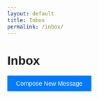 ```yaml
---
layout: default
title: Inbox
permalink: /inbox/
---
```


<!DOCTYPE html>
<html lang="en">
<head>
    <meta charset="UTF-8">
    <meta name="viewport" content="width=device-width, initial-scale=1.0">
    <title>Email Message Page</title>
    <style>
        body {
            font-family: Arial, sans-serif;
        }
        .message {
            border: 1px solid #ccc;
            padding: 10px;
            margin-bottom: 10px;
        }
        .compose-btn {
            background-color: #007bff;
            color: white;
            padding: 10px 20px;
            border: none;
            cursor: pointer;
            text-decoration: none;
            display: inline-block;
        }
    </style>
</head>
<body>
    <h1>Inbox</h1>
    <div id="inbox-messages"></div>
    <script>
        // Sample array of messages
        var messages = [
            {
                from: "John Doe",
                subject: "Meeting Reminder",
                date: 17,
                content: "Lorem ipsum dolor sit amet, consectetur adipiscing elit. Sed et velit id justo rhoncus scelerisque. Donec vitae leo sit amet nunc maximus dictum.",
                id:1
            },
            {
                from: "Jane Smith",
                subject: "Project Update",
                date: 15,
                content: "Hi everyone, just wanted to provide a quick update on our progress...",
                id: 0
            }
            // Add more messages as needed
        ];
        function get_message() {
                var requestBody = {
                    from: from,
                    subject: subject,
                    date: date,
                    content: content,
                    id: id
                };
            var requestOptions = {
                method: 'POST',
                mode: 'cors', // no-cors, *cors, same-origin
                cache: 'no-cache', // *default, no-cache, reload, force-cache, only-if-cached
                credentials: 'include', // include, *same-origin, omit
                body: JSON.stringify(requestBody),
                headers: {
                    "content-type": "application/json",
                },
            };
            fetch(deployed + '/message', requestOptions)
            .then(response => response.text()) // Get response text
            .then(data => {
                // Check response status
                console.log(data);
                if (data.includes("message received")) { // Assuming this string indicates successful authentication
                    messages.add(null)
                    return;
                } else {
                    displayErrorMessage("message not received");
                }
            })
            .catch(error => {
                console.error('There was an error:', error);
                // Error occurred during sign-in
                displayErrorMessage(error.message);
            });
        }
    function displayErrorMessage(message) {
      // check if error message already exists 
      var existingErrorMessage = document.querySelector('.error-message');
      if (!existingErrorMessage) {
        var errorDiv = document.createElement('div');
        errorDiv.className = 'error-message';
        errorDiv.textContent = message;
        document.getElementById('login-div').appendChild(errorDiv);
      }
    }
        // Function to generate message HTML
        function generateMessageHTML(message) {
            return `
                <div class="message">
                    <strong>From:</strong> ${message.from}<br>
                    <strong>Subject:</strong> ${message.subject}<br>
                    <strong>Date:</strong> "April ${message.date}, 2024"<br>
                    <p>${message.content}</p>
                </div>
            `;
        }
        // Function to render messages
        function renderMessages() {
            var inboxContainer = document.getElementById("inbox-messages");
            var messagesHTML = "";
            messages.forEach(function(message) {
                messagesHTML += generateMessageHTML(message);
            });
            inboxContainer.innerHTML = messagesHTML;
        }
        // Call renderMessages function to display messages
        renderMessages();
    </script>
    <a href="compose.html" class="compose-btn">Compose New Message</a>
</body>
</html>
